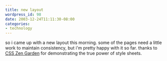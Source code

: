 ```yaml
---
title: new layout
wordpress_id: 98
date: 2003-12-24T11:11:30-08:00
categories:
- technology
---
```

so i came up with a new layout this morning.  some of the pages need a little work to maintain consistency, but i'm
pretty happy with it so far.  thanks to [CSS Zen Garden](http://csszengarden.com) for demonstrating the true power of
style sheets.
